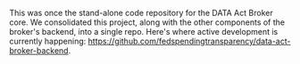 This was once the stand-alone code repository for the DATA Act Broker core. We consolidated this project, along with the other components of the broker's backend, into a single repo. Here's where active development is currently happening: https://github.com/fedspendingtransparency/data-act-broker-backend.
